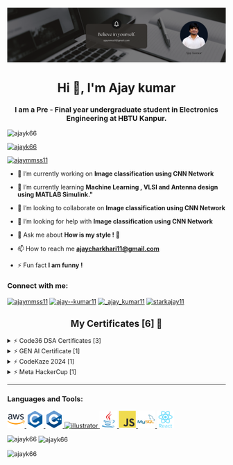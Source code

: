 <p align="center">
  <img src="Black Minimalist Motivation Quote LinkedIn Banner.png" alt="Motivational Banner" width="800">
</p>





<h1 align="center">Hi 👋, I'm Ajay kumar</h1>
<h3 align="center">I am a Pre - Final year undergraduate student in Electronics Engineering at HBTU Kanpur.</h3>

<p align="left"> <img src="https://komarev.com/ghpvc/?username=ajayk66&label=Profile%20views&color=0e75b6&style=flat" alt="ajayk66" /> </p>

<p align="left"> <a href="https://github.com/ryo-ma/github-profile-trophy"><img src="https://github-profile-trophy.vercel.app/?username=ajayk66" alt="ajayk66" /></a> </p>

<p align="left"> <a href="https://twitter.com/ajaymmss11" target="blank"><img src="https://img.shields.io/twitter/follow/ajaymmss11?logo=twitter&style=for-the-badge" alt="ajaymmss11" /></a> </p>

- 🔭 I’m currently working on **Image classification using CNN Network**

- 🌱 I’m currently learning **Machine Learning , VLSI and Antenna design using MATLAB Simulink."**

- 👯 I’m looking to collaborate on **Image classification using CNN Network**

- 🤝 I’m looking for help with **Image classification using CNN Network**

- 💬 Ask me about **How is my style ! 🙂**

- 📫 How to reach me **ajaycharkhari11@gmail.com**

- ⚡ Fun fact **I am funny !**

<h3 align="left">Connect with me:</h3>
<p align="left">
<a href="https://twitter.com/ajaymmss11" target="blank"><img align="center" src="https://raw.githubusercontent.com/rahuldkjain/github-profile-readme-generator/master/src/images/icons/Social/twitter.svg" alt="ajaymmss11" height="30" width="40" /></a>
<a href="https://linkedin.com/in/ajay--kumar11" target="blank"><img align="center" src="https://raw.githubusercontent.com/rahuldkjain/github-profile-readme-generator/master/src/images/icons/Social/linked-in-alt.svg" alt="ajay--kumar11" height="30" width="40" /></a>
<a href="https://www.leetcode.com/_ajay_kumar11" target="blank"><img align="center" src="https://raw.githubusercontent.com/rahuldkjain/github-profile-readme-generator/master/src/images/icons/Social/leet-code.svg" alt="_ajay_kumar11" height="30" width="40" /></a>
<a href="https://auth.geeksforgeeks.org/user/starkajay11" target="blank"><img align="center" src="https://raw.githubusercontent.com/rahuldkjain/github-profile-readme-generator/master/src/images/icons/Social/geeks-for-geeks.svg" alt="starkajay11" height="30" width="40" /></a>
</p>

<div align="center">

## My Certificates [6] 🏅

</div>

<details>
  <summary>⚡ Code36 DSA Certificates [3]</summary>
  <!-- Add details or links here -->
</details>

<details>
  <summary>⚡ GEN AI Certificate [1]</summary>
  <!-- Add details or links here -->
</details>

<details>
  <summary>⚡ CodeKaze 2024 [1]</summary>
  <!-- Add details or links here -->
</details>

<details>
  <summary>⚡ Meta HackerCup [1]</summary>
  <!-- Add details or links here -->
</details>

---

<h3 align="left">Languages and Tools:</h3>
<p align="left"> <a href="https://aws.amazon.com" target="_blank" rel="noreferrer"> <img src="https://raw.githubusercontent.com/devicons/devicon/master/icons/amazonwebservices/amazonwebservices-original-wordmark.svg" alt="aws" width="40" height="40"/> </a> <a href="https://www.cprogramming.com/" target="_blank" rel="noreferrer"> <img src="https://raw.githubusercontent.com/devicons/devicon/master/icons/c/c-original.svg" alt="c" width="40" height="40"/> </a> <a href="https://www.w3schools.com/cpp/" target="_blank" rel="noreferrer"> <img src="https://raw.githubusercontent.com/devicons/devicon/master/icons/cplusplus/cplusplus-original.svg" alt="cplusplus" width="40" height="40"/> </a> <a href="https://www.adobe.com/in/products/illustrator.html" target="_blank" rel="noreferrer"> <img src="https://www.vectorlogo.zone/logos/adobe_illustrator/adobe_illustrator-icon.svg" alt="illustrator" width="40" height="40"/> </a> <a href="https://www.java.com" target="_blank" rel="noreferrer"> <img src="https://raw.githubusercontent.com/devicons/devicon/master/icons/java/java-original.svg" alt="java" width="40" height="40"/> </a> <a href="https://developer.mozilla.org/en-US/docs/Web/JavaScript" target="_blank" rel="noreferrer"> <img src="https://raw.githubusercontent.com/devicons/devicon/master/icons/javascript/javascript-original.svg" alt="javascript" width="40" height="40"/> </a> <a href="https://www.mysql.com/" target="_blank" rel="noreferrer"> <img src="https://raw.githubusercontent.com/devicons/devicon/master/icons/mysql/mysql-original-wordmark.svg" alt="mysql" width="40" height="40"/> </a> <a href="https://reactjs.org/" target="_blank" rel="noreferrer"> <img src="https://raw.githubusercontent.com/devicons/devicon/master/icons/react/react-original-wordmark.svg" alt="react" width="40" height="40"/> </a> </p>

<p><img align="left" src="https://github-readme-stats.vercel.app/api/top-langs?username=ajayk66&show_icons=true&locale=en&layout=compact" alt="ajayk66" /></p>

<p>&nbsp;<img align="center" src="https://github-readme-stats.vercel.app/api?username=ajayk66&show_icons=true&locale=en" alt="ajayk66" /></p>

<p><img align="center" src="https://github-readme-streak-stats.herokuapp.com/?user=ajayk66&" alt="ajayk66" /></p>
